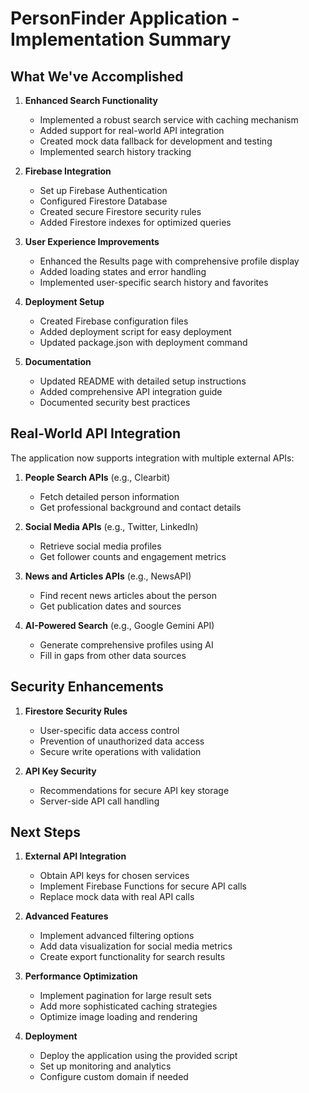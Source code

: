 # PersonFinder Application - Implementation Summary

## What We've Accomplished

1. **Enhanced Search Functionality**
   - Implemented a robust search service with caching mechanism
   - Added support for real-world API integration
   - Created mock data fallback for development and testing
   - Implemented search history tracking

2. **Firebase Integration**
   - Set up Firebase Authentication
   - Configured Firestore Database
   - Created secure Firestore security rules
   - Added Firestore indexes for optimized queries

3. **User Experience Improvements**
   - Enhanced the Results page with comprehensive profile display
   - Added loading states and error handling
   - Implemented user-specific search history and favorites

4. **Deployment Setup**
   - Created Firebase configuration files
   - Added deployment script for easy deployment
   - Updated package.json with deployment command

5. **Documentation**
   - Updated README with detailed setup instructions
   - Added comprehensive API integration guide
   - Documented security best practices

## Real-World API Integration

The application now supports integration with multiple external APIs:

1. **People Search APIs** (e.g., Clearbit)
   - Fetch detailed person information
   - Get professional background and contact details

2. **Social Media APIs** (e.g., Twitter, LinkedIn)
   - Retrieve social media profiles
   - Get follower counts and engagement metrics

3. **News and Articles APIs** (e.g., NewsAPI)
   - Find recent news articles about the person
   - Get publication dates and sources

4. **AI-Powered Search** (e.g., Google Gemini API)
   - Generate comprehensive profiles using AI
   - Fill in gaps from other data sources

## Security Enhancements

1. **Firestore Security Rules**
   - User-specific data access control
   - Prevention of unauthorized data access
   - Secure write operations with validation

2. **API Key Security**
   - Recommendations for secure API key storage
   - Server-side API call handling

## Next Steps

1. **External API Integration**
   - Obtain API keys for chosen services
   - Implement Firebase Functions for secure API calls
   - Replace mock data with real API calls

2. **Advanced Features**
   - Implement advanced filtering options
   - Add data visualization for social media metrics
   - Create export functionality for search results

3. **Performance Optimization**
   - Implement pagination for large result sets
   - Add more sophisticated caching strategies
   - Optimize image loading and rendering

4. **Deployment**
   - Deploy the application using the provided script
   - Set up monitoring and analytics
   - Configure custom domain if needed 